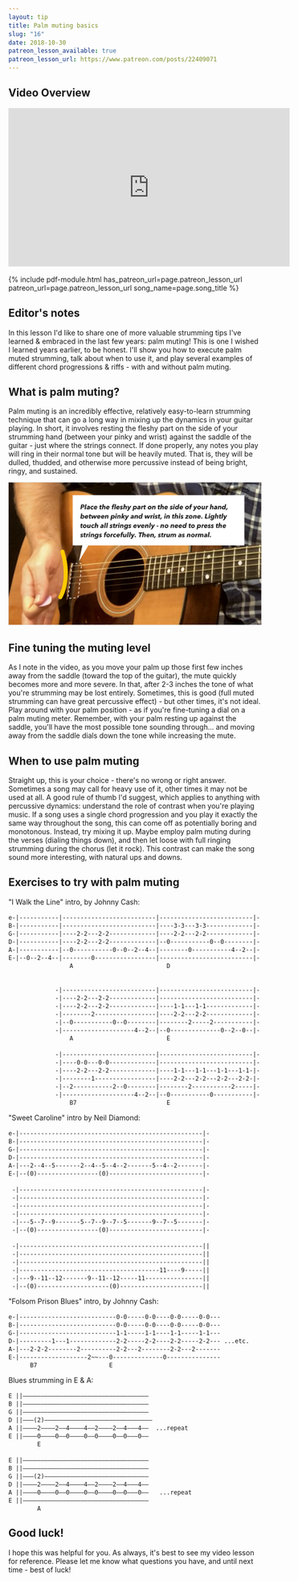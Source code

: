 ```yaml
---
layout: tip
title: Palm muting basics
slug: "16"
date: 2018-10-30
patreon_lesson_available: true
patreon_lesson_url: https://www.patreon.com/posts/22409071
---
```


## Video Overview

<iframe width="560" height="315" src="https://www.youtube.com/embed/ZLCC-HqI6CY?showinfo=0" frameborder="0" allowfullscreen></iframe>

<!-- Coming soon! -->

{% include pdf-module.html has_patreon_url=page.patreon_lesson_url patreon_url=page.patreon_lesson_url song_name=page.song_title %}

## Editor's notes

In this lesson I'd like to share one of more valuable strumming tips I've learned & embraced in the last few years: palm muting! This is one I wished I learned years earlier, to be honest. I'll show you how to execute palm muted strumming, talk about when to use it, and play several examples of different chord progressions & riffs - with and without palm muting.

## What is palm muting?

Palm muting is an incredibly effective, relatively easy-to-learn strumming technique that can go a long way in mixing up the dynamics in your guitar playing. In short, it involves resting the fleshy part on the side of your strumming hand (between your pinky and wrist) against the saddle of the guitar - just where the strings connect. If done properly, any notes you play will ring in their normal tone but will be heavily muted. That is, they will be dulled, thudded, and otherwise more percussive instead of being bright, ringy, and sustained.

<img src="/images/posts/tip-16-palm-mute-webpage-graphic.jpg" />

## Fine tuning the muting level

As I note in the video, as you move your palm up those first few inches away from the saddle (toward the top of the guitar), the mute quickly becomes more and more severe. In that, after 2-3 inches the tone of what you're strumming may be lost entirely. Sometimes, this is good (full muted strumming can have great percussive effect) - but other times, it's not ideal. Play around with your palm position - as if you're fine-tuning a dial on a palm muting meter. Remember, with your palm resting up against the saddle, you'll have the most possible tone sounding through... and moving away from the saddle dials down the tone while increasing the mute.

## When to use palm muting

Straight up, this is your choice - there's no wrong or right answer. Sometimes a song may call for heavy use of it, other times it may not be used at all. A good rule of thumb I'd suggest, which applies to anything with percussive dynamics: understand the role of contrast when you're playing music. If a song uses a single chord progression and you play it exactly the same way throughout the song, this can come off as potentially boring and monotonous. Instead, try mixing it up. Maybe employ palm muting during the verses (dialing things down), and then let loose with full ringing strumming during the chorus (let it rock). This contrast can make the song sound more interesting, with natural ups and downs.

## Exercises to try with palm muting

"I Walk the Line" intro, by Johnny Cash:

    e-|-----------|--------------------------|--------------------------|-
    B-|-----------|--------------------------|----3-3---3-3-------------|-
    G-|-----------|----2-2---2-2-------------|----2-2---2-2-------------|-
    D-|-----------|----2-2---2-2-------------|--0-----------0--0--------|-
    A-|-----------|--0-----------0--0--2--4--|--------0-----------4--2--|-
    E-|--0--2--4--|--------0-----------------|--------------------------|-
                     A                          D


                 -|--------------------------|--------------------------|-
                 -|----2-2---2-2-------------|--------------------------|-
                 -|----2-2---2-2-------------|----1-1---1-1-------------|-
                 -|--------2-----------------|----2-2---2-2-------------|-
                 -|--0-----------0--0--------|--------2-----2-----------|-
                 -|--------------------4--2--|--0--------------0--2--0--|-
                     A                          E

                 -|--------------------------|--------------------------|-
                 -|----0-0---0-0-------------|--------------------------|-
                 -|----2-2---2-2-------------|----1-1---1-1---1-1---1-1-|-
                 -|--------1-----------------|----2-2---2-2---2-2---2-2-|-
                 -|--2-----------2--0--------|--------2-----------2-----|-
                 -|--------------------4--2--|--0-----------0-----------|-
                     B7                         E

"Sweet Caroline" intro by Neil Diamond:

    e-|---------------------------------------------------|-
    B-|---------------------------------------------------|-
    G-|---------------------------------------------------|-
    D-|---------------------------------------------------|-
    A-|---2--4--5-------2--4--5--4--2-------5--4--2-------|-
    E-|--(0)-----------------(0)--------------------------|-

     -|---------------------------------------------------|-
     -|---------------------------------------------------|-
     -|---------------------------------------------------|-
     -|---------------------------------------------------|-
     -|---5--7--9-------5--7--9--7--5-------9--7--5-------|-
     -|--(0)-----------------(0)--------------------------|-

     -|---------------------------------------------------||
     -|---------------------------------------------------||
     -|---------------------------------------------------||
     -|---------------------------------------11----9-----||
     -|---9--11--12-------9--11--12-----11----------------||
     -|--(0)--------------------(0)-----------------------||

"Folsom Prison Blues" intro, by Johnny Cash:

    e-|---------------------------0-0-----0-0----0-0-----0-0---
    B-|---------------------------0-0-----0-0----0-0-----0-0---
    G-|---------------------------1-1-----1-1----1-1-----1-1---
    D-|---------1---1-------------2-2-----2-2----2-2-----2-2--- ...etc.
    A-|---2-2-2--------2----------2-2---2--------2-2---2-------
    E-|-------------------2~~---0--------------0---------------
          B7                    E

Blues strumming in E & A:

    E ||–––––––––––––––––––––––––––––––––––
    B ||–––––––––––––––––––––––––––––––––––
    G ||–––––––––––––––––––––––––––––––––––
    D ||–––(2)––––––––––––––––––––––––––––––
    A ||––––2––––2––4––––4––2––––2––4–––4––  ...repeat
    E ||––––0––––0––0––––0––0––––0––0–––0––
            E

    E ||–––––––––––––––––––––––––––––––––––
    B ||–––––––––––––––––––––––––––––––––––
    G ||–––(2)–––––––––––––––––––––––––––––
    D ||––––2––––2––4––––4––2––––2––4–––4––
    A ||––––0––––0––0––––0––0––––0––0–––0––   ...repeat
    E ||–––––––––––––––––––––––––––––––––––
            A

## Good luck!

I hope this was helpful for you. As always, it's best to see my video lesson for reference. Please let me know what questions you have, and until next time - best of luck!
